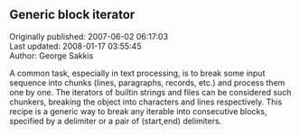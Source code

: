## Generic block iterator  
Originally published: 2007-06-02 06:17:03  
Last updated: 2008-01-17 03:55:45  
Author: George Sakkis  
  
A common task, especially in text processing, is to break some input sequence into chunks (lines, paragraphs, records, etc.) and process them one by one. The iterators of builtin strings and files can be considered such chunkers, breaking the object into characters and lines respectively. This recipe is a generic way to break any iterable into consecutive blocks, specified by a delimiter or a pair of (start,end) delimiters.